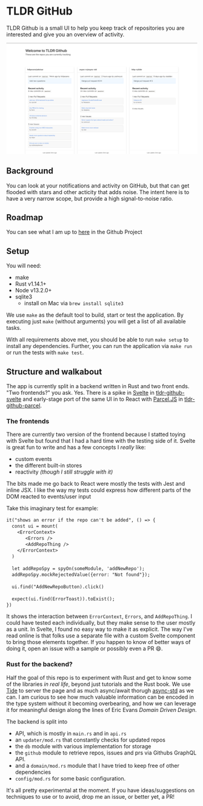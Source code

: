 # TLDR GitHub

TLDR Github is a small UI to help you keep track of repositories you are interested and give you an overview of activity.

![Screenshot showing three "cards" representing individual repos](images/overview.png)

## Background

You can look at your notifications and activity on GitHub, but that can get flooded with stars and other acticity that adds noise.
The intent here is to have a very narrow scope, but provide a high signal-to-noise ratio.

## Roadmap

You can see what I am up to [here](https://github.com/felipesere/tldr-github/projects/2) in the Github Project

## Setup

You will need:
 * make
 * Rust v1.14.1+
 * Node v13.2.0+
 * sqlite3
   - install on Mac via `brew install sqlite3`

We use `make` as the default tool to build, start or test the application.
By executing just `make` (without arguments) you will get a list of all available tasks.

With all requirements above met, you should be able to run `make setup` to install any dependencies.
Further, you can run the application via `make run` or run the tests with `make test`.

## Structure and walkabout

The app is currently split in a backend written in Rust and two front ends.
"Two frontends?" you ask. Yes. 
There is a spike in [Svelte](https://svelte.dev/) in [tldr-github-svelte](./tldr-github-svelte) and early-stage port of the same UI in to React with [Parcel.JS](https://parceljs.org/) in [tldr-github-parcel](./tldr-github-parcel).

### The frontends
There are currently two version of the frontend because I statted toying with Svelte but found that I had a hard time with the testing side of it.
Svelte is great fun to write and has a few concepts I _really_ like:
 * custom events
 * the different built-in stores
 * reactivity _(though I still struggle with it)_

The bits made me go back to React were mostly the tests with Jest and inline JSX.
I like the way my tests could express how different parts of the DOM reacted to events/user input

Take this imaginary test for example:
```
it("shows an error if the repo can't be added", () => {
  const ui = mount(
    <ErrorContext>
       <Errors />
       <AddRepoThing />
    </ErrorContext>
  )

  let addRepoSpy = spyOn(someModule, 'addNewRepo');
  addRepoSpy.mockRejectedValue({error: "Not found"});

  ui.find("AddNewRepoButton).click()

  expect(ui.find(ErrorToast)).toExist();
})
```

It shows the interaction between `ErrorContext`, `Errors`, and `AddRepoThing`.
I could have tested each individually, but they make sense to the user mostly as a unit.
In Svelte, I found no easy way to make it as explicit. 
The way I've read online is that folks use a separate file with a custom Svelte component to bring those elements together.
If you happen to know of better ways of doing it, open an issue with a sample or possibly even a PR :smile:.


### Rust for the backend?

Half the goal of this repo is to experiment with Rust and get to know some of the libraries _in real life_, beyond just tutorials and the Rust book.
We use [Tide](https://github.com/http-rs/tide) to server the page and as much async/await thorugh [async-std](https://github.com/async-rs/async-std) as we can.
I am curious to see how much valuable information can be encoded in the type system without it becoming overbearing, and how we can leverage it for meaningful design along the lines of Eric Evans _Domain Driven Design_.

The backend is split into 
* API, which is mostly in `main.rs` and in `api.rs`
* an  `updater/mod.rs` that constantly checks for updated repos
* the `db` module with various implementation for storage
* the `github` module to retrieve repos, issues and prs via Githubs GraphQL API.
* and a `domain/mod.rs` module that I have tried to keep free of other dependencies
* `config/mod.rs` for some basic configuration.

It's all pretty experimental at the moment. 
If you have ideas/suggestions on techniques to use or to avoid, drop me an issue, or better yet, a PR!